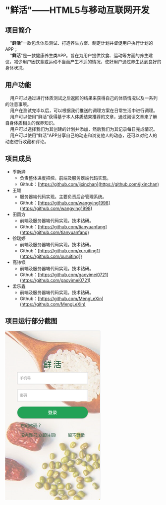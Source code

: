 # "鲜活"——HTML5与移动互联网开发
## 项目简介
&nbsp;&nbsp;&nbsp;&nbsp;"**鲜活**"一款包含体质测试、打造养生方案、制定计划并督促用户执行计划的APP；<br>
&nbsp;&nbsp;&nbsp;&nbsp;"**鲜活**"是一款健康养生类APP。旨在为用户提供饮食、运动等方面的养生建议，减少用户因饮食或运动不当而产生不适的情况，使好用户通过养生达到良好的身体状况。

## 用户功能
&nbsp;&nbsp;&nbsp;&nbsp;用户可以通过进行体质测试之后返回的结果来获得自己的体质情况以及一系列的注意事项。<br>
&nbsp;&nbsp;&nbsp;&nbsp;用户在测试完毕以后，可以根据我们推送的调理方案在日常生活中进行调理。<br>
&nbsp;&nbsp;&nbsp;&nbsp;用户可以使用"鲜活"获得基于本人体质结果推荐的文章，通过阅读文章来了解自身体质相关的保养知识。<br>
&nbsp;&nbsp;&nbsp;&nbsp;用户可以选择我们为其创建的计划并添加，然后我们为其记录每日完成情况。<br>
&nbsp;&nbsp;&nbsp;&nbsp;用户可以使用"鲜活"APP分享自己的动态和浏览他人的动态，还可以对他人的动态进行收藏和评论。<br>
      
## 项目成员
* 季新婵
   * 负责整体进度把控。前端及服务器端代码实现。
   * Github：[https://github.com/jixinchan](https://github.com/jixinchan)
* 王颖
   * 服务器端代码实现。主要负责后台管理系统。
   * Github：[https://github.com/wangying1998](https://github.com/wangying1998)
* 田圆方
   * 前端及服务器端代码实现。技术钻研。
   * Github：[https://github.com/tianyuanfang](https://github.com/tianyuanfang)
* 徐瑞婷
   * 前端及服务器端代码实现。技术钻研。
   * Github：[https://github.com/xuruiting1](https://github.com/xuruiting1)  
* 高铱镁
   * 前端及服务器端代码实现。技术钻研。
   * Github：[https://github.com/gaoyimei0721](https://github.com/gaoyimei0721)  
* 孟乐鑫
   * 前端及服务器端代码实现。技术钻研。
   * Github：[https://github.com/MengLeXin](https://github.com/MengLeXin)  
   	
## 项目运行部分截图
![avatar](/project/front-end/部分截图/1.png)
